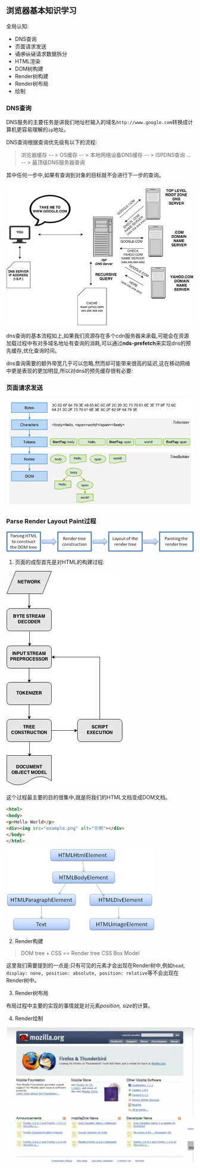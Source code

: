 ## 浏览器基本知识学习

全局认知:

- DNS查询
- 页面请求发送
- ~~请求认证~~请求数据拆分
- HTML渲染
- DOM树构建
- Render树构建
- Render树布局
- 绘制

### DNS查询

DNS服务的主要任务是讲我们地址栏输入的域名`http://www.google.com`转换成计算机更容易理解的`ip`地址。

DNS查询根据查询优先级有以下的流程:

> 浏览器缓存 -- > OS缓存 -- > 本地网络设备DNS缓存 -- > ISPDNS查询 ... -- > 最顶级DNS服务器查询

其中任何一步中,如果有查询到对象的目标就不会进行下一步的查询。

![dns查询流程](./dnslookup.png)

dns查询的基本流程如上,如果我们资源存在多个cdn服务器来承载,可能会在资源加载过程中有对多域名地址有查询的消耗,可以通过**nds-prefetch**来实现dns的预先缓存,优化查询时间。


dns查询需要的额外带宽几乎可以忽略,然而却可能带来很高的延迟,这在移动网络中更是表现的更加明显,所以对dns的预先缓存很有必要:

> <meta http-equiv="x-dns-prefetch-control" content="off" >

> <link rel="dns-prefetch" href="http://www.google.com" >

> <link rel="dns-prefetch" href="//www.google.com" >

### 页面请求发送

![页面请求发送](./request-of-page.png)


### Parse Render Layout Paint过程

![页面成型主要流程](./prlp.png)

1. 页面的成型首先是对HTML的构建过程:

![HTML构建细节](./html-parsing.png)

这个过程最主要的目的很集中,就是将我们的HTML文档变成DOM文档。

```html
<html>
<body>
<p>Hello World</p>
<div><img src="example.png" alt="示例"></div>
</body>
</html>
```

![DOM树](./html2DOM.png)


2. Render构建

> DOM tree + CSS == Render tree
> CSS Box Model

这里我们需要提到的一点是:只有可见的元素才会出现在Render树中,例如`head`, `display: none, position: absolute, position: relative`等不会出现在Render树中。


3. Render树布局

布局过程中主要的实现的事情就是对元素*position, size*的计算。

4. Render绘制

[![Render绘制过程](./layout-parsing.png)](http://arvindr21.github.io/howBrowserWorks/imgs/dns/video/geckoreflow-mozillaorg.mp4)










